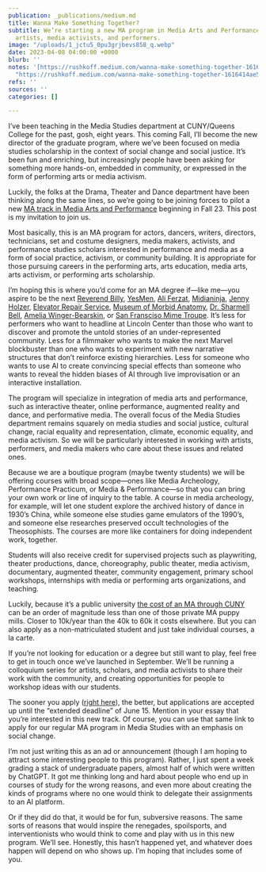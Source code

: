```yaml
---
publication: _publications/medium.md
title: Wanna Make Something Together?
subtitle: We’re starting a new MA program in Media Arts and Performance, for community-minded
  artists, media activists, and performers.
image: "/uploads/1_jctu5_0pu3grjbevs858_q.webp"
date: 2023-04-08 04:00:00 +0000
blurb: ''
notes: '[https://rushkoff.medium.com/wanna-make-something-together-1616414ae5ff](https://rushkoff.medium.com/wanna-make-something-together-1616414ae5ff
  "https://rushkoff.medium.com/wanna-make-something-together-1616414ae5ff")'
refs: ''
sources: ''
categories: []

---
```

I’ve been teaching in the Media Studies department at CUNY/Queens College for the past, gosh, eight years. This coming Fall, I’ll become the new director of the graduate program, where we’ve been focused on media studies scholarship in the context of social change and social justice. It’s been fun and enriching, but increasingly people have been asking for something more hands-on, embedded in community, or expressed in the form of performing arts or media activism.

Luckily, the folks at the Drama, Theater and Dance department have been thinking along the same lines, so we’re going to be joining forces to pilot a new [MA track in Media Arts and Performance](https://www.qc.cuny.edu/academics/ms/media-arts-and-performance/) beginning in Fall 23. This post is my invitation to join us.

Most basically, this is an MA program for actors, dancers, writers, directors, technicians, set and costume designers, media makers, activists, and performance studies scholars interested in performance and media as a form of social practice, activism, or community building. It is appropriate for those pursuing careers in the performing arts, arts education, media arts, arts activism, or performing arts scholarship.

I’m hoping this is where you’d come for an MA degree if—like me—you aspire to be the next [Reverend Billy](https://revbilly.com/), [YesMen](https://theyesmen.org/), [Ali Ferzat](https://www.ali-ferzat.com/), [Midianinja](https://midianinja.org/), [Jenny Holzer](https://projects.jennyholzer.com/), [Elevator Repair Service](https://www.elevator.org/), [Museum of Morbid Anatomy](https://www.morbidanatomy.org/), [Dr. Sharmell Bell](https://www.shamellbell.com/about-shamell), [Amelia Winger-Bearskin](https://www.studioamelia.com/about), or [San Fransciso Mime Troupe](https://www.sfmt.org/). It’s less for performers who want to headline at Lincoln Center than those who want to discover and promote the untold stories of an under-represented community. Less for a filmmaker who wants to make the next Marvel blockbuster than one who wants to experiment with new narrative structures that don’t reinforce existing hierarchies. Less for someone who wants to use AI to create convincing special effects than someone who wants to reveal the hidden biases of AI through live improvisation or an interactive installation.

The program will specialize in integration of media arts and performance, such as interactive theater, online performance, augmented reality and dance, and performative media. The overall focus of the Media Studies department remains squarely on media studies and social justice, cultural change, racial equality and representation, climate, economic equality, and media activism. So we will be particularly interested in working with artists, performers, and media makers who care about these issues and related ones.

Because we are a boutique program (maybe twenty students) we will be offering courses with broad scope—ones like Media Archeology, Performance Practicum, or Media & Performance—so that you can bring your own work or line of inquiry to the table. A course in media archeology, for example, will let one student explore the archived history of dance in 1930’s China, while someone else studies game emulators of the 1990’s, and someone else researches preserved occult technologies of the Theosophists. The courses are more like containers for doing independent work, together.

Students will also receive credit for supervised projects such as playwriting, theater productions, dance, choreography, public theater, media activism, documentary, augmented theater, community engagement, primary school workshops, internships with media or performing arts organizations, and teaching.

Luckily, because it’s a public university [the cost of an MA through CUNY](https://www.cuny.edu/financial-aid/tuition-and-college-costs/tuition-fees/#graduate-tuition) can be an order of magnitude less than one of those private MA puppy mills. Closer to 10k/year than the 40k to 60k it costs elsewhere. But you can also apply as a non-matriculated student and just take individual courses, a la carte.

If you’re not looking for education or a degree but still want to play, feel free to get in touch once we’ve launched in September. We’ll be running a colloquium series for artists, scholars, and media activists to share their work with the community, and creating opportunities for people to workshop ideas with our students.

The sooner you apply ([right here](https://www.qc.cuny.edu/ga/media-studies-master-of-arts/)), the better, but applications are accepted up until the “extended deadline” of June 15. Mention in your essay that you’re interested in this new track. Of course, you can use that same link to apply for our regular MA program in Media Studies with an emphasis on social change.

I’m not just writing this as an ad or announcement (though I am hoping to attract some interesting people to this program). Rather, I just spent a week grading a stack of undergraduate papers, almost half of which were written by ChatGPT. It got me thinking long and hard about people who end up in courses of study for the wrong reasons, and even more about creating the kinds of programs where no one would think to delegate their assignments to an AI platform.

Or if they did do that, it would be for fun, subversive reasons. The same sorts of reasons that would inspire the renegades, spoilsports, and interventionists who would think to come and play with us in this new program. We’ll see. Honestly, this hasn’t happened yet, and whatever does happen will depend on who shows up. I’m hoping that includes some of you.